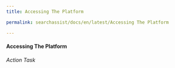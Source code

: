 ```yaml
---
title: Accessing The Platform

permalink: searchassist/docs/en/latest/Accessing The Platform

---
```

#### Accessing The Platform
###### Action Task
